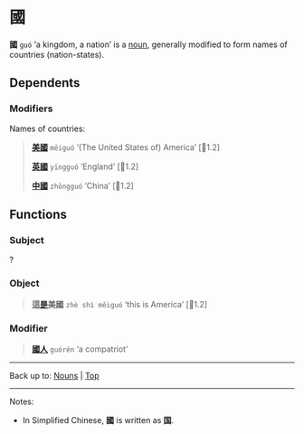 # 國

**國** `guó` ‘a kingdom, a nation’ is a [noun](index.md), generally modified to form names of countries (nation-states). 

## Dependents

### Modifiers

Names of countries:

> **[美國](美國.md)** `měiguó` ‘(The United States of) America’ \[🦉1.2\]
>
> **[英國](英國.md)** `yīngguó` ‘England’ \[🦉1.2\]
>
> **[中國](中國.md)** `zhōngguó` ‘China’ \[🦉1.2\]

## Functions

### Subject

?

### Object

> **這[是](../verbs/是.md)美國** `zhè shì měiguó` ‘this is America’ \[🦉1.2\]

### Modifier

> **[國人](國人.md)** `guórén` ‘a compatriot’

----

Back up to: [Nouns](index.md) | [Top](../index.md)

----

Notes:
- In Simplified Chinese, **國** is written as **国**.
